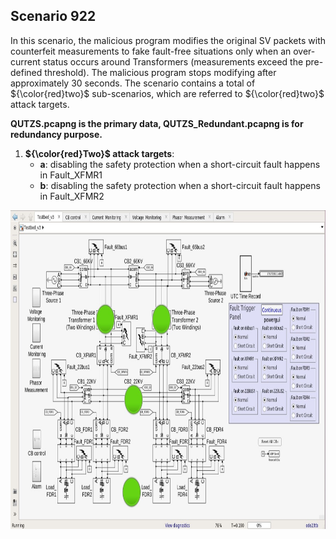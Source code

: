 ## Scenario 922
In this scenario, the malicious program modifies the original SV packets with counterfeit measurements to fake fault-free situations only when an over-current status occurs around Transformers (measurements exceed the pre-defined threshold). The malicious program stops modifying after approximately 30 seconds. The scenario contains a total of ${\color{red}two}$ sub-scenarios, which are referred to ${\color{red}two}$ attack targets.

**QUTZS.pcapng is the primary data, QUTZS_Redundant.pcapng is for redundancy purpose.**

1. **${\color{red}Two}$ attack targets**: 
   - **a**: disabling the safety protection when a short-circuit fault happens in Fault_XFMR1
   - **b**: disabling the safety protection when a short-circuit fault happens in Fault_XFMR2

<img src="https://github.com/CSCRC-SCREED/QUT-ZSS-2023-SV/blob/main/Datasets/PrimaryPlant.jpg" alt="" width="800" height="510" />
